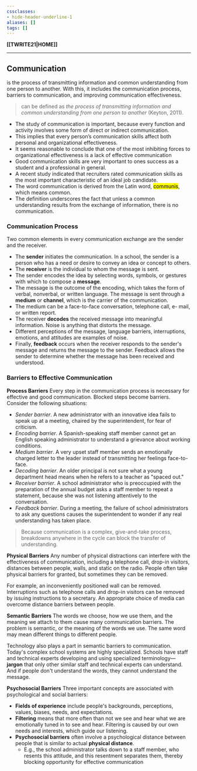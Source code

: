 ```yaml
---
cssclasses:
- hide-header-underline-1
aliases: []
tags: []
---
```

**[[TWRITE21|HOME]]**

---
## Communication
is the process of transmitting information and common understanding from one person to another. With this, it includes the communication process, barriers to communication, and improving communication effectiveness.
> can be defined as *the process of transmitting  information and common understanding from one person to another* (Keyton, 2011).

-   The study of communication is important, because every function and  activity involves some form of direct or indirect communication.  
- This implies that every person’s communication skills affect both personal  and organizational effectiveness.
- It seems reasonable to conclude that one of the most inhibiting forces to  organizational effectiveness is a lack of effective communication
- Good communication skills are very important to ones success as a  student and a professional in general.
- A recent study indicated that recruiters rated communication skills as  the most important characteristic of an ideal job candidate.
- The word communication is derived from the Latin word, <mark class="hltr-lightgreen">communis</mark>, which means common.
- The definition underscores the fact that unless a common understanding results from the exchange of information, there is no communication.

### Communication Process
Two common elements in every communication exchange are the sender and the receiver.
- The **sender** initiates the communication. In a school, the sender is a person who has a need or desire to convey an idea or concept to others.  
- The **receiver** is the individual to whom the message is sent.  
- The sender encodes the idea by selecting words, symbols, or gestures with which to compose a **message**.  
- The message is the outcome of the encoding, which takes the form of verbal, nonverbal, or written language. The message is sent through a **medium** or **channel**, which is the carrier of the communication.
- The medium can be a face-to-face conversation, telephone call, e- mail, or written report.
- The receiver **decodes** the received message into meaningful information. Noise is anything that distorts the message.  
- Different perceptions of the message, language barriers, interruptions, emotions, and attitudes are examples of noise.  
- Finally, **feedback** occurs when the receiver responds to the sender's message and returns the message to the sender. Feedback allows the sender to determine whether the message has been received and understood.

### Barriers to Effective Communication
**Process Barriers**
Every step in the communication process is necessary for effective and good communication. Blocked steps become barriers. Consider the following situations:
- *Sender barrier*. A new administrator with an innovative idea fails to speak up at a meeting, chaired by the superintendent, for fear of criticism.
- *Encoding barrier*. A Spanish-speaking staff member cannot get an English speaking administrator to understand a grievance about working conditions.
- *Medium barrier*. A very upset staff member sends an emotionally charged letter to the leader instead of transmitting her feelings face-to-face.
- *Decoding barrier*. An older principal is not sure what a young department head means when he refers to a teacher as "spaced out."
- *Receiver barrier*. A school administrator who is preoccupied with the preparation of the annual budget asks a staff member to repeat a statement, because she was not listening attentively to the conversation.  
- *Feedback barrier*. During a meeting, the failure of school administrators to ask any questions causes the superintendent to wonder if any real understanding has taken place.

> Because communication is a complex, give-and-take process, breakdowns anywhere in the cycle can block the transfer of understanding.

**Physical Barriers**
Any number of physical distractions can interfere with the effectiveness of communication, including a telephone call, drop-in visitors, distances between people, walls, and static on the radio. People often take physical barriers for granted, but sometimes they can be removed.

For example, an inconveniently positioned wall can be removed. Interruptions such as telephone calls and drop-in visitors can be removed by issuing instructions to a secretary. An appropriate choice of media can overcome distance barriers between people.

**Semantic Barriers**
The words we choose, how we use them, and the meaning we attach to them cause many communication barriers. The problem is semantic, or the meaning of the words we use. The same word may mean different things to different people.

Technology also plays a part in semantic barriers to communication. Today's complex school systems are highly specialized. Schools have staff and technical experts developing and using specialized terminology—**jargon** that only other similar staff and technical experts can understand. And if people don't understand the words, they cannot understand the message.

**Psychosocial Barriers**
Three important concepts are associated with psychological and social barriers:
- **Fields of experience** include people's backgrounds, perceptions, values, biases, needs, and expectations.
- **Filtering** means that more often than not we see and hear what we are emotionally tuned in to see and hear. Filtering is caused by our own needs and interests, which guide our listening.
- **Psychosocial barriers** often involve a psychological distance between
people that is similar to actual **physical distance**.
	- E.g., the school administrator talks down to a staff member, who resents this attitude, and this resentment separates them, thereby blocking opportunity for effective communication
